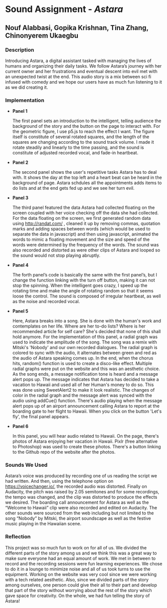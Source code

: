 # Sound Assignment - *Astara*

## Nouf Alabbasi, Gopika Krishnan, Tina Zhang, Chinonyerem Ukaegbu

### **Description**

Introducing Astara, a digital assistant tasked with managing the lives of humans and organizing their daily tasks. We follow Astara’s journey with her current owner and her frustrations and eventual descent into evil met with an unexpected twist at the end. This audio story is a mix between sci fi infused with comedy and we hope our users have as much fun listening to it as we did creating it.

### **Implementation**

+ **Panel 1**
  
  The first panel sets an introduction to the intelligent, telling audience the background of the story and the button on the page to interact with. For the geometric figure, I use p5.js to reach the effect I want. The figure itself is constitute of several rotated squares, and the length of the squares are changing according to the sound track volume. I made it rotate steadily and linearly to the time passing, and the sound is constitute of adjusted recorded vocal, and fade-in heartbeat.
  

+ **Panel 2**
  
  The second panel shows the user's repetitive tasks Astara has to deal with. It shows the day at the top left and a heart beat can be heard in the background of page. Astara schdules all the appointments adds items to do lists and at the end gets fed up and we see her turn evil.
  
  
+ **Panel 3**

  The third panel featured the data Astara had collected floating on the screen coupled with her voice checking off the data she had collected. For the data floating on the screen, we first generated random data using http://randat.com/ , cleaned it up by removing commas, quotation marks and adding spaces between words (which would be used to separate the data in javascript) and then using javascript, animated the words to mimic a floating movement and the size and speed of the words were determined by the frequency of the words. The sound was also recorded and distorted as were other clips of Astara and looped so the sound would not stop playing abruptly.
  

+ **Panel 4**
  
  The forth panel’s code is basically the same with the first panel’s, but I change the function linking with the turn off button, making it can not stop the spinning. When the intelligent goes crazy, I speed up the rotating time and make the angle of rotating random so that it seems loose the control. The sound is composed of irregular heartbeat, as well as the noise and recorded vocal.
  

+ **Panel 5**
  
  Here, Astara breaks into a song. She is done with the human's work and contemplates on her life. Where are her to-do lists? Where is her recommended article for self care? She's decided that none of this shall hold anymore. For the implementation of this panel, a radial graph was used to indicate the amplitude of the song. The song was a remix with Mitski's 'Nobody' and our own recorded dialogues. The radial graph is colored to sync with the audio, it alternates between green and red as the audio of Astara speaking comes up. In the end, when the chorus hits, random() function is used to create a disco-like effect. Multiple radial graphs were put on the website and this was an aesthetic choice. As the song ends, a message notification tone is heard and a message alert pops up. The message indicates that Astara has decided to take a vacation to Hawaii and used all of her Human's money to do so. This was done using SweetAlert2 to make it look realistic. The changes of color in the radial graph and the message alert was synced with the audio using addCue() function. There's audio playing when the message alert pops up of an airport announcement calling Astara to report at the boarding gate to her flight to Hawaii. When you click on the button 'Let's fly', the final panel appears. 

+ **Panel 6**

  In this panel, you will hear audio related to Hawaii. On the page, there's photos of Astara enjoying her vacation in Hawaii. 
Pixlr (free alternative to Photoshop) was used to create these photos. There's a button linking to the Github repo of the website after the photos. 


### **Sounds We Used** 

Astara’s voice was produced by recording one of us reading the script we had written. And then, using the telephone option on https://voicechanger.io/, the recorded audio was distorted. Finally on Audacity, the pitch was raised by 2.05 semitones and for some recordings, the tempo was changed, and the clip was distorted to produce the effects we desired.
The boarding call announcement for Astara as well as the “Welcome to Hawaii” clip were also recorded and edited on Audacity.
The other sounds were sourced from the web including but not limited to the song “Nobody” by Mitski, the airport soundscape as well as the festive music playing in the Hawaiian scene.


### **Reflection**

This project was so much fun to work on for all of us. We divided the different parts of the story among us and we think this was a great way to make sure everyone had an equal amount of work. We met in between to record and the recording sessions were fun learning experiences. We chose to do it in a lounge to minimize noise and all of us took turns to use the equipment. Working on the website was very cool since we were working with a tech related aesthetic. Also, since we divided parts of the story among ourselves, one person could give their all to their part and develop that part of the story without worrying about the rest of the story which gave space for creativity. On the whole, we had fun telling the story of Astara!



